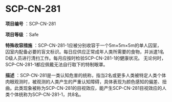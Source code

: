 # SCP-CN-281

**项目编号** ：SCP-CN-281

**项目等级** ：Safe

**特殊收容措施** ：SCP-CN-281-1应被分别收容于一个5m×5m×5m的单人囚室， 囚室内配备必要的盲文标识。每日应供应正常成年人类所需要的食物，并派遣1名D级人员进行清扫工作。每月应按时检验SCP-CN-281-1的健康状况。
无论何时， SCP-CN-281-1都应佩戴无法自行取下的特制眼罩。

**描述** ：SCP-CN-281是一类认知危害的统称，指当2名或更多人类被特定人类个体肉眼观测时，被观测的人类产生的严重认知障碍，具体表现为颜色感知的偏差、扭曲。此类现象被称为SCP-CN-281的目视效应，能产生SCP-CN-281目视效应的人类个体统称为SCP-CN-281-1，共8名。








